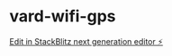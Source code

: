 # vard-wifi-gps

[Edit in StackBlitz next generation editor ⚡️](https://stackblitz.com/~/github.com/Anonymusss12e/vard-wifi-gps)